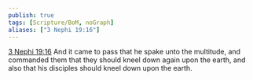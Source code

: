 ```yaml
---
publish: true
tags: [Scripture/BoM, noGraph]
aliases: ["3 Nephi 19:16"]
---
```

[3 Nephi 19:16](https://churchofjesuschrist.org/study/scriptures/bofm/3-ne/19?lang=eng&id=p16#p16) And it came to pass that he spake unto the multitude, and commanded them that they should kneel down again upon the earth, and also that his disciples should kneel down upon the earth.
